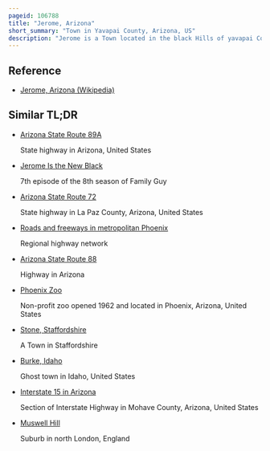```yaml
---
pageid: 106788
title: "Jerome, Arizona"
short_summary: "Town in Yavapai County, Arizona, US"
description: "Jerome is a Town located in the black Hills of yavapai County in the us. S. State of Arizona. Jerome is located more than 5000 Feet above Sea Level and was founded in the late 19th Century on Cleopatra Hill overlooking the Verde Valley. It is about 100 miles north of Phoenix along State Route 89A between Sedona and Prescott. It was supported in its Heyday by rich Copper Mining at the Time and was Home to more than 10000 People in the 1920s. As of the 2010 Census its Population was 444. It is now known for its Tourist Attractions such as its Ghost Town Status and the local Wineries."
---
```


## Reference

- [Jerome, Arizona (Wikipedia)](https://en.wikipedia.org/?curid=106788)

## Similar TL;DR

- [Arizona State Route 89A](/tldr/en/arizona-state-route-89a)

  State highway in Arizona, United States

- [Jerome Is the New Black](/tldr/en/jerome-is-the-new-black)

  7th episode of the 8th season of Family Guy

- [Arizona State Route 72](/tldr/en/arizona-state-route-72)

  State highway in La Paz County, Arizona, United States

- [Roads and freeways in metropolitan Phoenix](/tldr/en/roads-and-freeways-in-metropolitan-phoenix)

  Regional highway network

- [Arizona State Route 88](/tldr/en/arizona-state-route-88)

  Highway in Arizona

- [Phoenix Zoo](/tldr/en/phoenix-zoo)

  Non-profit zoo opened 1962 and located in Phoenix, Arizona, United States

- [Stone, Staffordshire](/tldr/en/stone-staffordshire)

  A Town in Staffordshire

- [Burke, Idaho](/tldr/en/burke-idaho)

  Ghost town in Idaho, United States

- [Interstate 15 in Arizona](/tldr/en/interstate-15-in-arizona)

  Section of Interstate Highway in Mohave County, Arizona, United States

- [Muswell Hill](/tldr/en/muswell-hill)

  Suburb in north London, England
